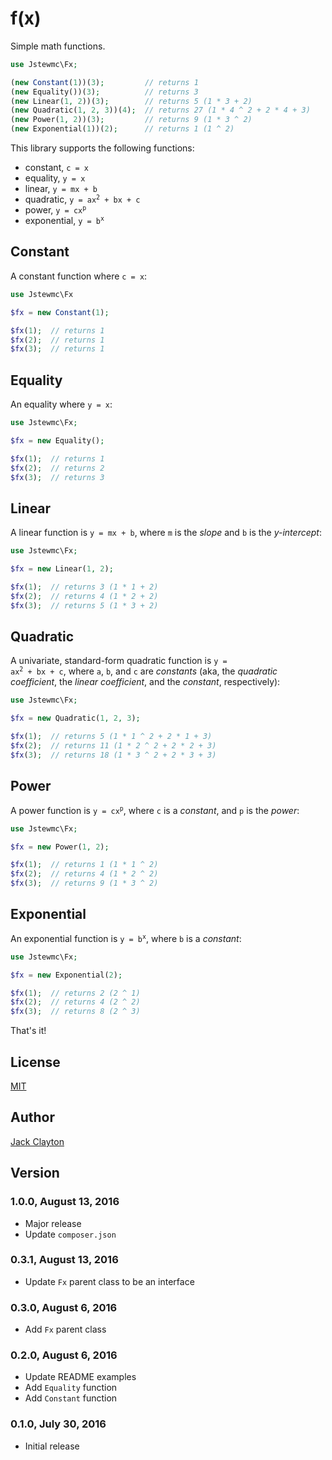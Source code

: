 # f(x)
Simple math functions.

```php
use Jstewmc\Fx;

(new Constant(1))(3);         // returns 1
(new Equality())(3);          // returns 3
(new Linear(1, 2))(3);        // returns 5 (1 * 3 + 2)
(new Quadratic(1, 2, 3))(4);  // returns 27 (1 * 4 ^ 2 + 2 * 4 + 3)
(new Power(1, 2))(3);         // returns 9 (1 * 3 ^ 2)
(new Exponential(1))(2);      // returns 1 (1 ^ 2)
```

This library supports the following functions: 

* constant, `c = x`
* equality, `y = x`
* linear, `y = mx + b` 
* quadratic, <code>y = ax<sup>2</sup> + bx + c</code>
* power, <code>y = cx<sup>p</sup></code>
* exponential, <code>y = b<sup>x</sup></code>

## Constant

A constant function where `c = x`:

```php
use Jstewmc\Fx

$fx = new Constant(1);

$fx(1);  // returns 1
$fx(2);  // returns 1
$fx(3);  // returns 1
```

## Equality

An equality where `y = x`:

```php
use Jstewmc\Fx;

$fx = new Equality();

$fx(1);  // returns 1
$fx(2);  // returns 2
$fx(3);  // returns 3
```

## Linear

A linear function is `y = mx + b`, where `m` is the _slope_ and `b` is the _y-intercept_:

```php
use Jstewmc\Fx;

$fx = new Linear(1, 2);

$fx(1);  // returns 3 (1 * 1 + 2)
$fx(2);  // returns 4 (1 * 2 + 2)
$fx(3);  // returns 5 (1 * 3 + 2)
```

## Quadratic

A univariate, standard-form quadratic function is <code>y = ax<sup>2</sup> + bx + c</code>, where `a`, `b`, and `c` are _constants_ (aka, the _quadratic coefficient_, the _linear coefficient_, and the _constant_, respectively):

```php
use Jstewmc\Fx;

$fx = new Quadratic(1, 2, 3);

$fx(1);  // returns 5 (1 * 1 ^ 2 + 2 * 1 + 3)
$fx(2);  // returns 11 (1 * 2 ^ 2 + 2 * 2 + 3)
$fx(3);  // returns 18 (1 * 3 ^ 2 + 2 * 3 + 3)
``` 

## Power

A power function is <code>y = cx<sup>p</sup></code>, where `c` is a _constant_, and `p` is the _power_:

```php
use Jstewmc\Fx;

$fx = new Power(1, 2);

$fx(1);  // returns 1 (1 * 1 ^ 2)
$fx(2);  // returns 4 (1 * 2 ^ 2)
$fx(3);  // returns 9 (1 * 3 ^ 2)
```

## Exponential

An exponential function is <code>y = b<sup>x</sup></code>, where `b` is a _constant_:

```php
use Jstewmc\Fx;

$fx = new Exponential(2);

$fx(1);  // returns 2 (2 ^ 1)
$fx(2);  // returns 4 (2 ^ 2)
$fx(3);  // returns 8 (2 ^ 3)
```

That's it!

## License

[MIT](https://github.com/jstewmc/test-case)

## Author

[Jack Clayton](mailto:clayjs0@gmail.com)

## Version 

### 1.0.0, August 13, 2016

* Major release
* Update `composer.json`

### 0.3.1, August 13, 2016

* Update `Fx` parent class to be an interface

### 0.3.0, August 6, 2016

* Add `Fx` parent class

### 0.2.0, August 6, 2016

* Update README examples
* Add `Equality` function
* Add `Constant` function

### 0.1.0, July 30, 2016

* Initial release